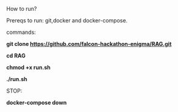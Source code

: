 How to run?

Prereqs to run: git,docker and docker-compose.

commands:

**git clone https://github.com/falcon-hackathon-enigma/RAG.git**

**cd RAG**

**chmod +x run.sh**

**./run.sh**

STOP:

**docker-compose down**
